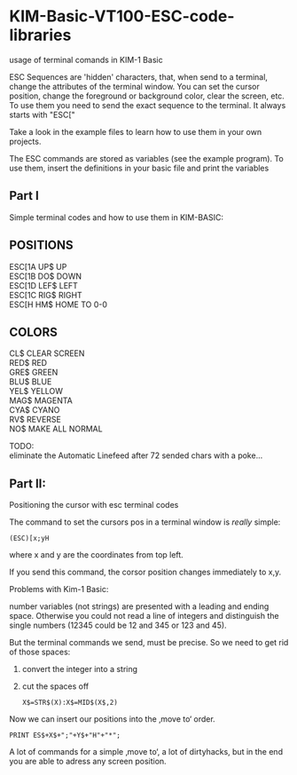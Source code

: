 # KIM-Basic-VT100-ESC-code-libraries
usage of terminal comands in KIM-1 Basic

ESC Sequences are 'hidden' characters, that, when send to a terminal, change the attributes of the terminal window.
You can set the cursor position, change the foreground or background color, clear the screen, etc.
To use them you need to send the exact sequence to the terminal. 
It always starts with "ESC\["

Take a look in the example files to learn how to use them in your own projects. 

The ESC commands are stored as variables (see the example program).
To use them, insert the definitions in your basic file and print the variables

Part I
------
Simple terminal codes and how to use them in KIM-BASIC: 

POSITIONS
---------
ESC\[1A UP$ UP<br>
ESC\[1B DO$ DOWN<br>
ESC\[1D LEF$ LEFT<br>
ESC\[1C RIG$ RIGHT<br>
ESC\[H HM$ HOME TO 0-0<br>

COLORS
------
CL$ CLEAR SCREEN<br>
RED$ RED<br>
GRE$ GREEN<br>
BLU$ BLUE<br>
YEL$ YELLOW<br>
MAG$ MAGENTA<br>
CYA$ CYANO<br>
RV$ REVERSE<br>
NO$ MAKE ALL NORMAL<br>

TODO:<br>
eliminate the Automatic Linefeed after 72 sended chars with a poke... 


Part II:
--------

Positioning the cursor with esc terminal codes

The command to set the cursors pos in a terminal window is _really_ simple:

    (ESC)[x;yH

where x and y are the coordinates from top left.

If you send this command, the corsor position changes  immediately to x,y. 

Problems with Kim-1 Basic:

number variables (not strings) are presented with a leading and ending space. Otherwise you could not read a line of integers and distinguish the single numbers (12345 could be 12 and 345 or 123 and 45). 

But the terminal commands we send, must be precise. So we need to get rid of those spaces:

 1. convert the integer into a string
 2. cut the spaces off

        X$=STR$(X):X$=MID$(X$,2)

Now we can insert our positions into the ‚move to‘ order.

    PRINT ES$+X$+";"+Y$+"H"+"*";

A lot of commands for a simple ‚move to‘, a lot of dirtyhacks, but in the end you are able to adress any screen position. 
